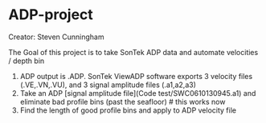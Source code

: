 # ADP-project
Creator: Steven Cunningham 

The Goal of this project is to take SonTek ADP data and automate velocities / depth bin

1. ADP output is .ADP. SonTek ViewADP software exports 3 velocity files (.VE,.VN,.VU), and 3 signal amplitude files (.a1,a2,a3)
1. Take an ADP [signal amplitude file](Code test/SWC0610130945.a1) and eliminate bad profile bins (past the seafloor) # this works now 
1. Find the length of good profile bins and apply to ADP velocity file

